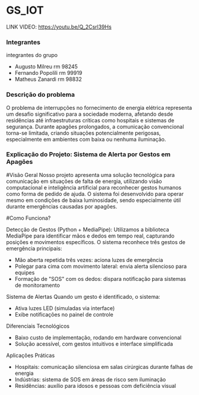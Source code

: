 # GS_IOT


LINK VIDEO: https://youtu.be/Q_2Csrl39Hs

### Integrantes
integrantes do grupo

- Augusto Milreu rm 98245
- Fernando Popolili rm 99919
- Matheus Zanardi rm 98832

### Descrição do problema
O problema de interrupções no fornecimento de energia elétrica representa um desafio significativo para a sociedade moderna, afetando desde residências até infraestruturas críticas como hospitais e sistemas de segurança. Durante apagões prolongados, a comunicação convencional torna-se limitada, criando situações potencialmente perigosas, especialmente em ambientes com baixa ou nenhuma iluminação.


### Explicação do Projeto: Sistema de Alerta por Gestos em Apagões

#Visão Geral
Nosso projeto apresenta uma solução tecnológica para comunicação em situações de falta de energia, utilizando visão computacional e inteligência artificial para reconhecer gestos humanos como forma de pedido de ajuda. O sistema foi desenvolvido para operar mesmo em condições de baixa luminosidade, sendo especialmente útil durante emergências causadas por apagões.

#Como Funciona?

Detecção de Gestos (Python + MediaPipe): 
Utilizamos a biblioteca MediaPipe para identificar mãos e dedos em tempo real, capturando posições e movimentos específicos. O sistema reconhece três gestos de emergência principais:

- Mão aberta repetida três vezes: aciona luzes de emergência
- Polegar para cima com movimento lateral: envia alerta silencioso para equipes
- Formação de "SOS" com os dedos: dispara notificação para sistemas de monitoramento


Sistema de Alertas
Quando um gesto é identificado, o sistema:
- Ativa luzes LED (simuladas via interface)
- Exibe notificações no painel de controle

Diferenciais Tecnológicos

- Baixo custo de implementação, rodando em hardware convencional
- Solução acessível, com gestos intuitivos e interface simplificada

Aplicações Práticas
- Hospitais: comunicação silenciosa em salas cirúrgicas durante falhas de energia
- Indústrias: sistema de SOS em áreas de risco sem iluminação
- Residências: auxílio para idosos e pessoas com deficiência visual
